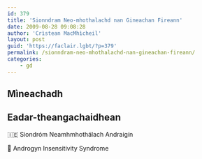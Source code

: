 ```yaml
---
id: 379
title: 'Sionndram Neo-mhothalachd nan Gineachan Fireann'
date: 2009-08-28 09:08:28
author: 'Crìstean MacMhìcheil'
layout: post
guid: 'https://faclair.lgbt/?p=379'
permalink: /sionndram-neo-mhothalachd-nan-gineachan-fireann/
categories:
    - gd
---
```


## Mìneachadh

## Eadar-theangachaidhean

&#x1f1ee;&#x1f1ea; Siondróm Neamhmhothálach Andraigín

&#x1f3f4;&#xe0067;&#xe0062;&#xe0065;&#xe006e;&#xe0067;&#xe007f; Androgyn Insensitivity Syndrome